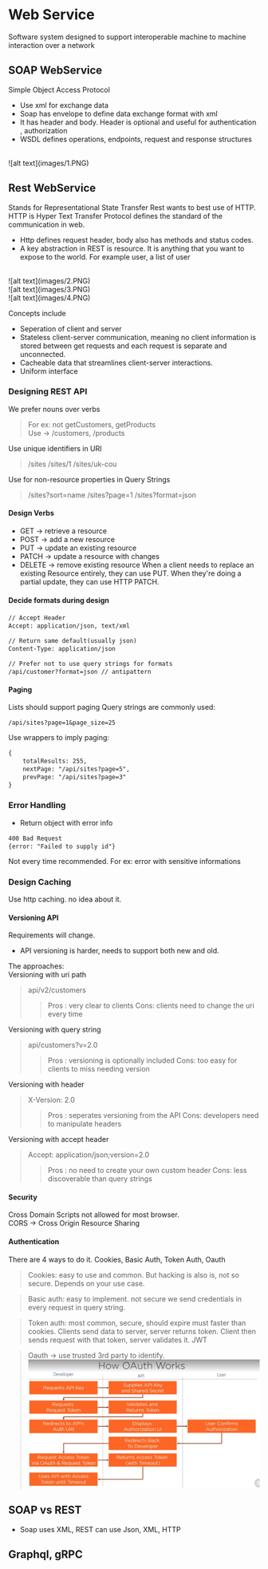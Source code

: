# Web Service
Software system designed to support interoperable machine to machine 
interaction over a network

## SOAP WebService
Simple Object Access Protocol
* Use xml for exchange data
* Soap has envelope to define data exchange format with xml
* It has header and body. Header is optional and useful for authentication , authorization
* WSDL defines operations, endpoints, request and response structures
<br>
![alt text](images/1.PNG)

## Rest WebService
Stands for Representational State Transfer
Rest wants to best use of HTTP.
HTTP is Hyper Text Transfer Protocol defines the standard of the communication in web.
* Http defines request header, body also has methods and status codes.
* A key abstraction in REST is resource. It is anything that you want to expose to the world.
For example user, a list of user
<br>
![alt text](images/2.PNG)
<br>
![alt text](images/3.PNG)
<br>
![alt text](images/4.PNG)

Concepts include
* Seperation of client and server
* Stateless client-server communication, meaning no client information is stored between get requests and each request is separate and unconnected.
* Cacheable data that streamlines client-server interactions.
* Uniform interface

### Designing REST API
We prefer nouns over verbs
> For ex: not getCustomers, getProducts
> <br>
> Use -> /customers, /products

Use unique identifiers in URI
> /sites
> /sites/1
> /sites/uk-cou

Use for non-resource properties in Query Strings
> /sites?sort=name
> /sites?page=1
> /sites?format=json

#### Design Verbs
* GET -> retrieve a resource
* POST -> add a new resource
* PUT -> update an existing resource
* PATCH -> update a resource with changes
* DELETE -> remove existing resource
When a client needs to replace an existing Resource entirely, they can use PUT. When they're doing a partial update, they can use HTTP PATCH.

#### Decide formats during design
```
// Accept Header
Accept: application/json, text/xml
```
```
// Return same default(usually json)
Content-Type: application/json
```
```
// Prefer not to use query strings for formats
/api/customer?format=json // antipattern
```

#### Paging
Lists should support paging
Query strings are commonly used:
```
/api/sites?page=1&page_size=25
```
Use wrappers to imply paging:
```
{
    totalResults: 255,
    nextPage: "/api/sites?page=5",
    prevPage: "/api/sites?page=3"
}
```

### Error Handling
* Return object with error info
```
400 Bad Request
{error: "Failed to supply id"}
```
Not every time recommended. For ex: error with sensitive informations

### Design Caching
Use http caching. no idea about it.

#### Versioning API
Requirements will change.
* API versioning is harder, needs to support both new and old.

The approaches:
<br>
Versioning with uri path

> api/v2/customers
>> Pros : very clear to clients
>> Cons: clients need to change the uri every time

Versioning with query string
> api/customers?v=2.0
>> Pros : versioning is optionally included
>> Cons: too easy for clients to miss needing version

Versioning with header
> X-Version: 2.0
>> Pros : seperates versioning from the API
>> Cons: developers need to manipulate headers

Versioning with accept header
> Accept: application/json;version=2.0
>> Pros : no need to create your own custom header
>> Cons: less discoverable than query strings

#### Security
Cross Domain Scripts not allowed for most browser.
<br>
CORS -> Cross Origin Resource Sharing

#### Authentication
There are 4 ways to do it.
Cookies, Basic Auth, Token Auth, Oauth

> Cookies: easy to use and common. But hacking is also is, not so secure. Depends on your use case.

> Basic auth: easy to implement. not secure we send credentials in every request in query string.

> Token auth: most common, secure, should expire must faster than cookies. Clients send data to server,
server returns token. Client then sends request with that token, server validates it.
JWT

> Oauth -> use trusted 3rd party to identify.
![alt text](images/5.PNG)

## SOAP vs REST
* Soap uses XML, REST can use Json, XML, HTTP

## Graphql, gRPC
